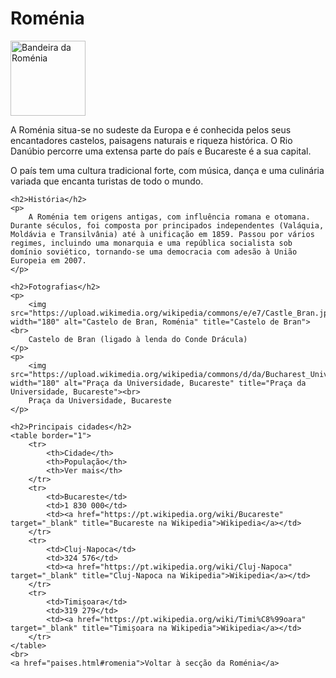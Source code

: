 <!DOCTYPE html>
<html lang="pt">
<head>
    <meta charset="UTF-8" />
    <title>Roménia</title>
</head>
<body>
    <h1>Roménia</h1>
    <img src="https://upload.wikimedia.org/wikipedia/commons/7/73/Flag_of_Romania.svg" width="120" alt="Bandeira da Roménia" title="Bandeira da Roménia">
    <p>
        A Roménia situa-se no sudeste da Europa e é conhecida pelos seus encantadores castelos, paisagens naturais e riqueza histórica. O Rio Danúbio percorre uma extensa parte do país e Bucareste é a sua capital.
    </p>
    <p>
        O país tem uma cultura tradicional forte, com música, dança e uma culinária variada que encanta turistas de todo o mundo.
    </p>

    <h2>História</h2>
    <p>
        A Roménia tem origens antigas, com influência romana e otomana. Durante séculos, foi composta por principados independentes (Valáquia, Moldávia e Transilvânia) até à unificação em 1859. Passou por vários regimes, incluindo uma monarquia e uma república socialista sob domínio soviético, tornando-se uma democracia com adesão à União Europeia em 2007.
    </p>

    <h2>Fotografias</h2>
    <p>
        <img src="https://upload.wikimedia.org/wikipedia/commons/e/e7/Castle_Bran.jpg" width="180" alt="Castelo de Bran, Roménia" title="Castelo de Bran"><br>
        Castelo de Bran (ligado à lenda do Conde Drácula)
    </p>
    <p>
        <img src="https://upload.wikimedia.org/wikipedia/commons/d/da/Bucharest_University_Square.jpg" width="180" alt="Praça da Universidade, Bucareste" title="Praça da Universidade, Bucareste"><br>
        Praça da Universidade, Bucareste
    </p>

    <h2>Principais cidades</h2>
    <table border="1">
        <tr>
            <th>Cidade</th>
            <th>População</th>
            <th>Ver mais</th>
        </tr>
        <tr>
            <td>Bucareste</td>
            <td>1 830 000</td>
            <td><a href="https://pt.wikipedia.org/wiki/Bucareste" target="_blank" title="Bucareste na Wikipedia">Wikipedia</a></td>
        </tr>
        <tr>
            <td>Cluj-Napoca</td>
            <td>324 576</td>
            <td><a href="https://pt.wikipedia.org/wiki/Cluj-Napoca" target="_blank" title="Cluj-Napoca na Wikipedia">Wikipedia</a></td>
        </tr>
        <tr>
            <td>Timișoara</td>
            <td>319 279</td>
            <td><a href="https://pt.wikipedia.org/wiki/Timi%C8%99oara" target="_blank" title="Timișoara na Wikipedia">Wikipedia</a></td>
        </tr>
    </table>
    <br>
    <a href="paises.html#romenia">Voltar à secção da Roménia</a>
</body>
</html>